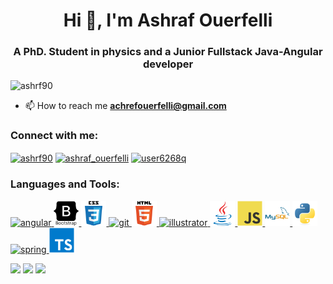 <h1 align="center">Hi 👋, I'm Ashraf Ouerfelli</h1>
<h3 align="center">A PhD. Student in physics and a Junior Fullstack Java-Angular developer</h3>

<p align="left"> <img src="https://komarev.com/ghpvc/?username=ashrf90&label=Profile%20views&color=0e75b6&style=flat" alt="ashrf90" /> </p>

- 📫 How to reach me **achrefouerfelli@gmail.com**

<h3 align="left">Connect with me:</h3>
<p align="left">
<a href="https://linkedin.com/in/ashrf90" target="blank"><img align="center" src="https://raw.githubusercontent.com/rahuldkjain/github-profile-readme-generator/master/src/images/icons/Social/linked-in-alt.svg" alt="ashrf90" height="30" width="40" /></a>
<a href="https://www.hackerrank.com/ashraf_ouerfelli" target="blank"><img align="center" src="https://raw.githubusercontent.com/rahuldkjain/github-profile-readme-generator/master/src/images/icons/Social/hackerrank.svg" alt="ashraf_ouerfelli" height="30" width="40" /></a>
<a href="https://www.leetcode.com/user6268q" target="blank"><img align="center" src="https://raw.githubusercontent.com/rahuldkjain/github-profile-readme-generator/master/src/images/icons/Social/leet-code.svg" alt="user6268q" height="30" width="40" /></a>
</p>

<h3 align="left">Languages and Tools:</h3>
<p align="left"> <a href="https://angular.io" target="_blank" rel="noreferrer"> <img src="https://angular.io/assets/images/logos/angular/angular.svg" alt="angular" width="40" height="40"/> </a> <a href="https://getbootstrap.com" target="_blank" rel="noreferrer"> <img src="https://raw.githubusercontent.com/devicons/devicon/master/icons/bootstrap/bootstrap-plain-wordmark.svg" alt="bootstrap" width="40" height="40"/> </a> <a href="https://www.w3schools.com/css/" target="_blank" rel="noreferrer"> <img src="https://raw.githubusercontent.com/devicons/devicon/master/icons/css3/css3-original-wordmark.svg" alt="css3" width="40" height="40"/> </a> <a href="https://git-scm.com/" target="_blank" rel="noreferrer"> <img src="https://www.vectorlogo.zone/logos/git-scm/git-scm-icon.svg" alt="git" width="40" height="40"/> </a> <a href="https://www.w3.org/html/" target="_blank" rel="noreferrer"> <img src="https://raw.githubusercontent.com/devicons/devicon/master/icons/html5/html5-original-wordmark.svg" alt="html5" width="40" height="40"/> </a> <a href="https://www.adobe.com/in/products/illustrator.html" target="_blank" rel="noreferrer"> <img src="https://www.vectorlogo.zone/logos/adobe_illustrator/adobe_illustrator-icon.svg" alt="illustrator" width="40" height="40"/> </a> <a href="https://www.java.com" target="_blank" rel="noreferrer"> <img src="https://raw.githubusercontent.com/devicons/devicon/master/icons/java/java-original.svg" alt="java" width="40" height="40"/> </a> <a href="https://developer.mozilla.org/en-US/docs/Web/JavaScript" target="_blank" rel="noreferrer"> <img src="https://raw.githubusercontent.com/devicons/devicon/master/icons/javascript/javascript-original.svg" alt="javascript" width="40" height="40"/> </a> <a href="https://www.mysql.com/" target="_blank" rel="noreferrer"> <img src="https://raw.githubusercontent.com/devicons/devicon/master/icons/mysql/mysql-original-wordmark.svg" alt="mysql" width="40" height="40"/> </a> <a href="https://www.python.org" target="_blank" rel="noreferrer"> <img src="https://raw.githubusercontent.com/devicons/devicon/master/icons/python/python-original.svg" alt="python" width="40" height="40"/> </a> <a href="https://spring.io/" target="_blank" rel="noreferrer"> <img src="https://www.vectorlogo.zone/logos/springio/springio-icon.svg" alt="spring" width="40" height="40"/> </a> <a href="https://www.typescriptlang.org/" target="_blank" rel="noreferrer"> <img src="https://raw.githubusercontent.com/devicons/devicon/master/icons/typescript/typescript-original.svg" alt="typescript" width="40" height="40"/> </a> </p>

<!--
<p><img align="left" src="https://github-readme-stats.vercel.app/api/top-langs?username=ashrf90&show_icons=true&locale=en&layout=compact" alt="ashrf90" /></p>

<p>&nbsp;<img align="center" src="https://github-readme-stats.vercel.app/api?username=ashrf90&show_icons=true&theme=dark&title_color=c2deef&text_color=c2deef&locale=en" alt="ashrf90" /></p>

<p><img align="center" src="https://github-readme-streak-stats.herokuapp.com/?user=ashrf90&theme=dark" alt="ashrf90" /></p>
-->

![](http://github-profile-summary-cards.vercel.app/api/cards/profile-details?username=Ashrf90&theme=solarized_dark)
![](http://github-profile-summary-cards.vercel.app/api/cards/repos-per-language?username=Ashrf90&theme=solarized_dark)
![](http://github-profile-summary-cards.vercel.app/api/cards/stats?username=Ashrf90&theme=solarized_dark)




